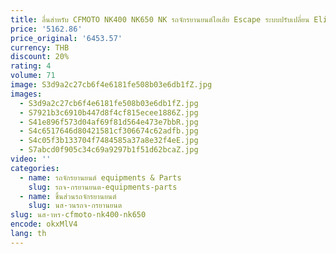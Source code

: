 ```yaml
---
title: ลื่นสําหรับ CFMOTO NK400 NK650 NK รถจักรยานยนต์ไอเสีย Escape ระบบปรับเปลี่ยน Eliminator Enhanced Link ท่อคาร์บอนไฟเบอร์ท่อไอเสีย
price: '5162.86'
price_original: '6453.57'
currency: THB
discount: 20%
rating: 4
volume: 71
image: S3d9a2c27cb6f4e6181fe508b03e6db1fZ.jpg
images:
  - S3d9a2c27cb6f4e6181fe508b03e6db1fZ.jpg
  - S7921b3c6910b447d8f4cf815ecee1886Z.jpg
  - S41e896f573d04af69f81d564e473e7bbR.jpg
  - S4c6517646d80421581cf306674c62adfb.jpg
  - S4c05f3b133704f7484585a37a8e32f4eE.jpg
  - S7abcd0f905c34c69a9297b1f51d62bcaZ.jpg
video: ''
categories:
  - name: รถจักรยานยนต์ equipments & Parts
    slug: รถจ-กรยานยนต-equipments-parts
  - name: ชิ้นส่วนรถจักรยานยนต์
    slug: นส-วนรถจ-กรยานยนต
slug: นส-าหร-cfmoto-nk400-nk650
encode: okxMlV4
lang: th
---
```

  
